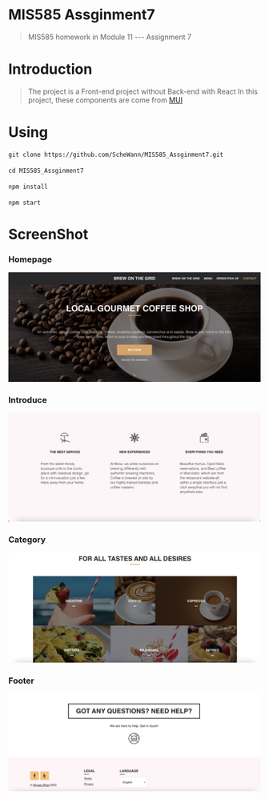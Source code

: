 # MIS585 Assginment7
> MIS585 homework in Module 11 --- Assignment 7
# Introduction
> The project is a Front-end project without Back-end with React
  In this project, these components are come from <a href="https://mui.com/zh/">MUI</a>
# Using
```
git clone https://github.com/ScheWann/MIS585_Assginment7.git

cd MIS585_Assginment7

npm install

npm start
```
# ScreenShot
<h3>Homepage</h3>
<img alt="Demo" src="./src/Assets/homepage.png" />
<h3>Introduce</h3>
<img alt="Demo" src="./src/Assets/introduce.png" />
<h3>Category</h3>
<img alt="Demo" src="./src/Assets/category.png" />
<h3>Footer</h3>
<img alt="Demo" src="./src/Assets/footer.png" />